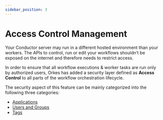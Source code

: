 ```yaml
---
sidebar_position: 3
---
```


# Access Control Management

Your Conductor server may run in a different hosted environment than your workers. The APIs to control, run or edit your workflows shouldn’t be exposed on the internet and therefore needs to restrict access.

In order to ensure that all workflow executions & worker tasks are run only by authorized users, Orkes has added a security layer defined as **Access Control** to all parts of the workflow orchestration lifecycle.

The security aspect of this feature can be mainly categorized into the following three categories:

* [Applications](https://orkes.io/content/docs/getting-started/concepts/access-control-applications)
* [Users and Groups](https://orkes.io/content/docs/getting-started/concepts/access-control-users)
* [Tags](https://orkes.io/content/docs/getting-started/concepts/access-control-tags)
